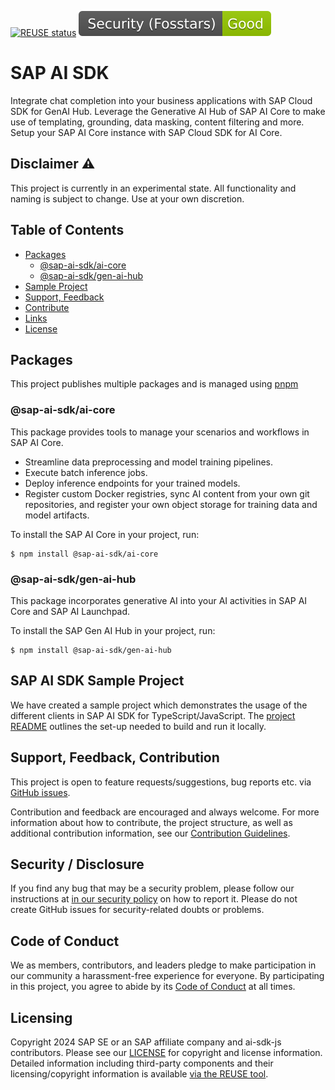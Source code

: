 [![REUSE status](https://api.reuse.software/badge/github.com/SAP/ai-sdk-js)](https://api.reuse.software/info/github.com/SAP/ai-sdk-js)
[![Fosstars security rating](https://github.com/SAP/ai-sdk-js/blob/fosstars/fosstars_badge.svg)](https://github.com/SAP/ai-sdk-js/blob/fosstars/fosstars_report.md)

# SAP AI SDK

Integrate chat completion into your business applications with SAP Cloud SDK for GenAI Hub. Leverage the Generative AI Hub of SAP AI Core to make use of templating, grounding, data masking, content filtering and more. Setup your SAP AI Core instance with SAP Cloud SDK for AI Core.

## Disclaimer ⚠️

This project is currently in an experimental state. All functionality and naming is subject to change. Use at your own discretion.

## Table of Contents

- [Packages](#packages)
  - [@sap-ai-sdk/ai-core](#sap-ai-sdk-ai-core)
  - [@sap-ai-sdk/gen-ai-hub](#sap-ai-sdk-gen-ai-hub)
- [Sample Project](#sample-project)
- [Support, Feedback](#support-feedback-contribution)
- [Contribute](#contribute)
- [Links](#links)
- [License](#license)

## Packages

This project publishes multiple packages and is managed using [pnpm](https://pnpm.io/)

### @sap-ai-sdk/ai-core

This package provides tools to manage your scenarios and workflows in SAP AI Core.

- Streamline data preprocessing and model training pipelines.
- Execute batch inference jobs.
- Deploy inference endpoints for your trained models.
- Register custom Docker registries, sync AI content from your own git repositories, and register your own object storage for training data and model artifacts.

To install the SAP AI Core in your project, run:
```
$ npm install @sap-ai-sdk/ai-core
```

### @sap-ai-sdk/gen-ai-hub

This package incorporates generative AI into your AI activities in SAP AI Core and SAP AI Launchpad.

To install the SAP Gen AI Hub in your project, run:
```
$ npm install @sap-ai-sdk/gen-ai-hub
```

## SAP AI SDK Sample Project

We have created a sample project which demonstrates the usage of the different clients in SAP AI SDK for TypeScript/JavaScript. The [project README](./sample-code/README.md) outlines the set-up needed to build and run it locally.


## Support, Feedback, Contribution

This project is open to feature requests/suggestions, bug reports etc. via [GitHub issues](https://github.com/SAP/ai-sdk-js/issues). 

Contribution and feedback are encouraged and always welcome. For more information about how to contribute, the project structure, as well as additional contribution information, see our [Contribution Guidelines](CONTRIBUTING.md).

## Security / Disclosure

If you find any bug that may be a security problem, please follow our instructions at [in our security policy](https://github.com/SAP/ai-sdk-js/security/policy) on how to report it. Please do not create GitHub issues for security-related doubts or problems.

## Code of Conduct

We as members, contributors, and leaders pledge to make participation in our community a harassment-free experience for everyone. By participating in this project, you agree to abide by its [Code of Conduct](https://github.com/SAP/.github/blob/main/CODE_OF_CONDUCT.md) at all times.

## Licensing

Copyright 2024 SAP SE or an SAP affiliate company and ai-sdk-js contributors. Please see our [LICENSE](LICENSE) for copyright and license information. Detailed information including third-party components and their licensing/copyright information is available [via the REUSE tool](https://api.reuse.software/info/github.com/SAP/ai-sdk-js).
